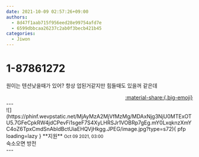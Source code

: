 ```yaml
---
date: 2021-10-09 02:57:26+09:00
authors:
  - 8d47f1aab715f956eed28e99754afd7e
  - 6599dbbcaa26237c2ab0f3becb421b45
categories:
  - Jiwon
---
```


# 1-87861272

<div class="post-container" markdown="1">
<div class="content-container md-sidebar__scrollwrap" markdown="1">

원이는 텐션낮을때가 있어? 항상 업된거같지만 힘들때도 있을꺼 같은데

</div>
</div>

<div style="text-align: right;" markdown="1">
<a href="https://weverse.io/fromis9/fanpost/1-87861272" style="text-align: right;">:material-share:{.big-emoji}</a>
</div>
---

<div class="comments-container md-sidebar__scrollwrap" markdown="1">
<div class="comment" markdown="1">
<div class='id-container' markdown="1">
![](https://phinf.wevpstatic.net/MjAyMzA2MjVfMzMg/MDAxNjg3NjU0MTExOTU5.7GFeCpkRW4jdCPevFi1sgeF7S4XyLHRSJr1VOBRp7gEg.mY0LxqknzXmYC4oZ6TpxCmdSnAbldBctUiaEHQVjHkgg.JPEG/image.jpg?type=s72){ pfp loading=lazy }
**<span class="artist">지원</span>** <small>Oct 09 2021, 03:00</small><br>
</div>
<div class='comment-body' markdown="1">
숙소오면 방전
</div>
</div>
</div>
---
